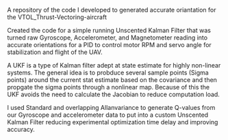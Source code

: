 A repository of the code I developed to generated accurate oriantation for the VTOL_Thrust-Vectoring-aircraft

Created the code for a simple running Unscented Kalman Filter that was turned raw Gyroscope, Accelerometer, and Magnetometer reading into accurate orientations for a PID to control motor RPM and servo angle for stabilization and flight of the UAV.

A UKF is a type of Kalman filter adept at state estimate for highly non-linear systems. The general idea is to probduce several sample points (Sigma points) around the current stat estimate based on the covariance and then propgate the sigma points through a nonlinear map. Because of this the UKF avoids the need to calculate the Jacobian to reduce computation load.                                                                                      

I used Standard and overlapping Allanvariance to generate Q-values from our Gyroscope and accelerometer data to put into a custom Unscented Kalman Filter reducing experimental optimization time delay and improving accuracy.
